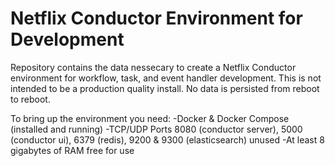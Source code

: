 # Netflix Conductor Environment for Development

Repository contains the data nessecary to create a Netflix Conductor environment for workflow, task, and event handler development. This is not intended to be a production quality install. No data is persisted from reboot to reboot.

To bring up the environment you need:
-Docker & Docker Compose (installed and running)
-TCP/UDP Ports 8080 (conductor server), 5000 (conductor ui), 6379 (redis), 9200 & 9300 (elasticsearch) unused
-At least 8 gigabytes of RAM free for use

